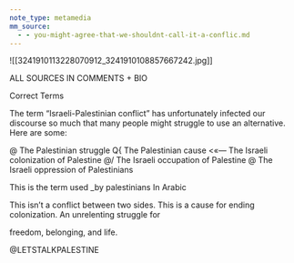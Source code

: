 ```yaml
---
note_type: metamedia
mm_source:
  - - you-might-agree-that-we-shouldnt-call-it-a-conflic.md
---
```


![[3241910113228070912_3241910108857667242.jpg]]

ALL SOURCES IN COMMENTS + BIO

Correct Terms

The term “Israeli-Palestinian conflict” has
unfortunately infected our discourse so much
that many people might struggle to use an
alternative. Here are some:

@ The Palestinian struggle
Q{ The Palestinian cause <«—
The Israeli colonization of Palestine
@/ The Israeli occupation of Palestine
@ The Israeli oppression of Palestinians

This is the term used _by
palestinians In Arabic

This isn’t a conflict between two sides.
This is a cause for ending colonization.
An unrelenting struggle for

freedom, belonging, and life.

@LETSTALKPALESTINE

